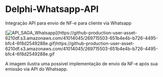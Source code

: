 # Delphi-Whatsapp-API
 Integração API para envio de NF-e para cliente via Whatsapp

[![API_SAGA_Whatsapp]([https://github.com/LucasMasaoK/Delphi-Whatsapp-API/assets/41014045/651b4e4b-b726-4495-bfc4-6f8d2549288e](https://github-production-user-asset-6210df.s3.amazonaws.com/41014045/269715503-651b4e4b-b726-4495-bfc4-6f8d2549288e.gif))](https://github-production-user-asset-6210df.s3.amazonaws.com/41014045/269715503-651b4e4b-b726-4495-bfc4-6f8d2549288e.gif)https://github-production-user-asset-6210df.s3.amazonaws.com/41014045/269715503-651b4e4b-b726-4495-bfc4-6f8d2549288e.gif

A imagem ilustra uma possível implementação de envio da NF-e após sua emissão via API do Whatsapp.
